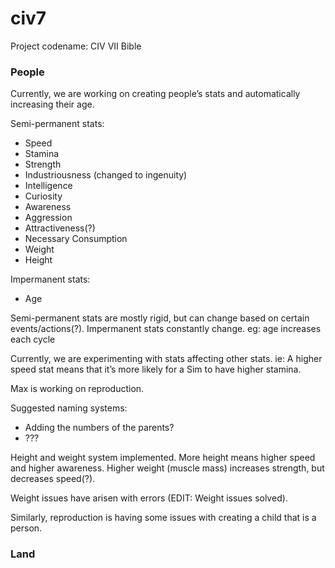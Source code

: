 # civ7

Project codename: CIV VII Bible

### People

Currently, we are working on creating people’s stats and automatically increasing their age.

Semi-permanent stats:
* Speed
* Stamina
* Strength
* Industriousness (changed to ingenuity)
* Intelligence
* Curiosity
* Awareness
* Aggression
* Attractiveness(?)
* Necessary Consumption
* Weight
* Height

Impermanent stats:
* Age

Semi-permanent stats are mostly rigid, but can change based on certain events/actions(?).
Impermanent stats constantly change. eg: age increases each cycle

Currently, we are experimenting with stats affecting other stats. ie: A higher speed stat means that it’s more likely for a Sim to have higher stamina.

Max is working on reproduction.

Suggested naming systems:
* Adding the numbers of the parents?
* ???

Height and weight system implemented. More height means higher speed and higher awareness. Higher weight (muscle mass) increases strength, but decreases speed(?).

Weight issues have arisen with errors (EDIT: Weight issues solved).

Similarly, reproduction is having some issues with creating a child that is a person.

### Land

